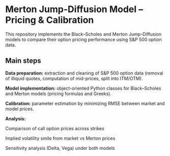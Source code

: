 # Merton Jump-Diffusion Model – Pricing & Calibration
This repository implements the Black–Scholes and Merton Jump-Diffusion models to compare their option pricing performance using S&P 500 option data.
## Main steps
**Data preparation:** extraction and cleaning of S&P 500 option data (removal of illiquid quotes, computation of mid-prices, split into ITM/OTM).

**Model implementation:** object-oriented Python classes for Black–Scholes and Merton models (pricing formulas and Greeks).

**Calibration:** parameter estimation by minimizing RMSE between market and model prices.

**Analysis:**

Comparison of call option prices across strikes

Implied volatility smile from market vs Merton prices

Sensitivity analysis (Delta, Vega) under both models
